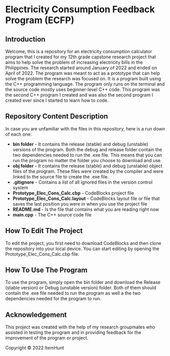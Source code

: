 # Electricity Consumption Feedback Program (ECFP)

## Introduction
Welcome, this is a repository for an electricity consumption calculator program that I created for my 12th grade capstone research project that aims to help solve the problem of increasing electricity bills in the Philippines. The research started around January of 2022 and ended on April of 2022. The program was meant to act as a prototype that can help solve the problem the research was focused on. It is a program built using the C++ programming language. The program only runs on the terminal and the source code mostly uses beginner-level C++ code. This program was the second C++ program I created and was also the second program I created ever since I started to learn how to code.

## Repository Content Description
In case you are unfamiliar with the files in this repository, here is a run down of each one:
- **bin folder** - It contains the release (stable) and debug (unstable) versions of the program. Both the debug and release folder contain the two dependencies needed to run the .exe file. This means that you can run the program no matter the folder you choose to download and use
- **obj folder** - It contains the release (stable) and debug (unstable) object files of the program. These files were created by the compiler and were linked to the source file to create the .exe file.
- **.gitignore** - Contains a list of all ignored files in the version control system
- **Prototype_Elec_Cons_Calc.cbp** - CodeBlocks project file
- **Prototype_Elec_Cons_Calc.layout** - CodeBlocks layout file or file that saves the last position you were in when you use the project file
- **README.md** - Is the file that contains what you are reading right now
- **main.cpp** - The C++ source code file

## How To Edit The Project
To edit the project, you first need to download CodeBlocks and then clone the repository into your local device. You can start editing by opening the Prototype_Elec_Cons_Calc.cbp file.

## How To Use The Program
To use the program, simply open the bin folder and download the Release (stable version) or Debug (unstable version) folder. Both of them should contain the .exe file needed to run the program as well a the two dependencies needed for the program to run.

## Acknowledgement
This project was created with the help of my research groupmates who assisted in testing the program and in providing feedback for the improvement of the program or project.



Copyright © 2022 ItemHunt
